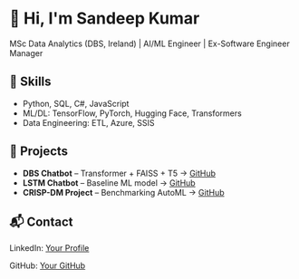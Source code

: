 <!DOCTYPE html>
<html>
<head>
  <title> Sandeep Kumar | AI/ML Portfolio </title>
</head>
<body>
  <h1>👋 Hi, I'm Sandeep Kumar</h1>
  <p>MSc Data Analytics (DBS, Ireland) | AI/ML Engineer | Ex-Software Engineer Manager</p>

  <h2>🔧 Skills</h2>
  <ul>
    <li>Python, SQL, C#, JavaScript</li>
    <li>ML/DL: TensorFlow, PyTorch, Hugging Face, Transformers</li>
    <li>Data Engineering: ETL, Azure, SSIS</li>
  </ul>

  <h2>📂 Projects</h2>
  <ul>
    <li><b>DBS Chatbot</b> – Transformer + FAISS + T5 → <a href="https://github.com/sandeepkumar-84/DBS-Msc-Applied-Research-2025">GitHub</a></li>
    <li><b>LSTM Chatbot</b> – Baseline ML model → <a href="https://github.com/yourusername/lstm-chatbot">GitHub</a></li>
    <li><b>CRISP-DM Project</b> – Benchmarking AutoML → <a href="https://github.com/yourusername/crispdm">GitHub</a></li>
  </ul>

  <h2>📬 Contact</h2>
  <p>LinkedIn: <a href="www.linkedin.com/in/sandeepkumar84">Your Profile</a></p>
  <p>GitHub: <a href="https://github.com/sandeepkumar-84)">Your GitHub</a></p>
</body>
</html>
